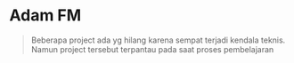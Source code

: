 # Adam FM 

 >Beberapa project ada yg hilang karena sempat terjadi kendala teknis. Namun project tersebut terpantau pada saat proses pembelajaran

